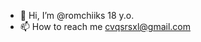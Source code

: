 - 👋 Hi, I’m @romchiiks 18 y.o.
- 📫 How to reach me cvqsrsxl@gmail.com

<!---
romchiiks/romchiiks is a ✨ special ✨ repository because its `README.md` (this file) appears on your GitHub profile.
You can click the Preview link to take a look at your changes.
--->
